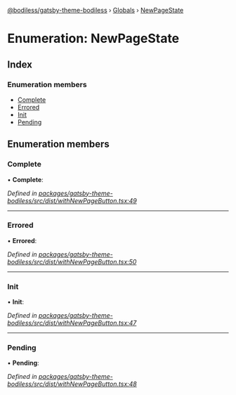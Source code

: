 [@bodiless/gatsby-theme-bodiless](../README.md) › [Globals](../globals.md) › [NewPageState](newpagestate.md)

# Enumeration: NewPageState

## Index

### Enumeration members

* [Complete](newpagestate.md#complete)
* [Errored](newpagestate.md#errored)
* [Init](newpagestate.md#init)
* [Pending](newpagestate.md#pending)

## Enumeration members

###  Complete

• **Complete**:

*Defined in [packages/gatsby-theme-bodiless/src/dist/withNewPageButton.tsx:49](https://github.com/johnsonandjohnson/Bodiless-JS/blob/c09d22d9/packages/gatsby-theme-bodiless/src/dist/withNewPageButton.tsx#L49)*

___

###  Errored

• **Errored**:

*Defined in [packages/gatsby-theme-bodiless/src/dist/withNewPageButton.tsx:50](https://github.com/johnsonandjohnson/Bodiless-JS/blob/c09d22d9/packages/gatsby-theme-bodiless/src/dist/withNewPageButton.tsx#L50)*

___

###  Init

• **Init**:

*Defined in [packages/gatsby-theme-bodiless/src/dist/withNewPageButton.tsx:47](https://github.com/johnsonandjohnson/Bodiless-JS/blob/c09d22d9/packages/gatsby-theme-bodiless/src/dist/withNewPageButton.tsx#L47)*

___

###  Pending

• **Pending**:

*Defined in [packages/gatsby-theme-bodiless/src/dist/withNewPageButton.tsx:48](https://github.com/johnsonandjohnson/Bodiless-JS/blob/c09d22d9/packages/gatsby-theme-bodiless/src/dist/withNewPageButton.tsx#L48)*
